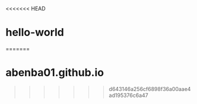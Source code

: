 <<<<<<< HEAD
# hello-world
=======
# abenba01.github.io
>>>>>>> d643146a256cf6898f36a00aae4ad195376c6a47
